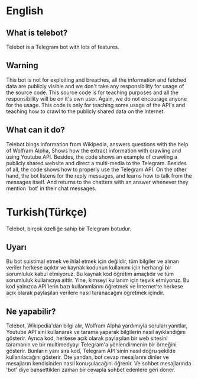 # English
## What is telebot?
Telebot is a Telegram bot with lots of features.
## Warning
This bot is not for exploiting and breaches,  all the information and fetched data are publicly visible and we don't take any responsibility for usage of the source code. This source code is for teaching purposes and all the responsibility will be on it's own user. Again, we do not encourage anyone for the usage. This code is only for teaching some usage of the API's and teaching how to crawl to the publicly shared data on the Internet.
## What can it do?
Telebot bings information from Wikipedia, answers questions with the help of Wolfram Alpha, Shows how the extract information with crawling and using Youtube API.
Besides, the code shows an example of crawling a publicly shared website and direct a multi-media to the Telegram.
Besides of all, the code shows how to properly use the Telegram API.
On the other hand, the bot listens for the reply messages, and learns how to talk from the messages itself. And returns to the chatters with an answer whenever they mention 'bot' in their chat messages.

# Turkish(Türkçe)
Telebot, birçok özelliğe sahip bir Telegram botudur.
## Uyarı
Bu bot suistimal etmek ve ihlal etmek için değildir, tüm bilgiler ve alınan veriler herkese açıktır ve kaynak kodunun kullanımı için herhangi bir sorumluluk kabul etmiyoruz. Bu kaynak kod öğretim amaçlıdır ve tüm sorumluluk kullanıcıya aittir. Yine, kimseyi kullanım için teşvik etmiyoruz. Bu kod yalnızca API'lerin bazı kullanımlarını öğretmek ve İnternet'te herkese açık olarak paylaşılan verilere nasıl taranacağını öğretmek içindir.
## Ne yapabilir?
Telebot, Wikipedia'dan bilgi alır, Wolfram Alpha yardımıyla soruları yanıtlar, Youtube API'sini kullanarak ve tarama yaparak bilgilerin nasıl ayıklandığını gösterir.
Ayrıca kod, herkese açık olarak paylaşılan bir web sitesini taramanın ve bir multimedyayı Telegram'a yönlendirmenin bir örneğini gösterir.
Bunların yanı sıra kod, Telegram API'sinin nasıl doğru şekilde kullanılacağını gösterir.
Öte yandan, bot cevap mesajlarını dinler ve mesajların kendisinden nasıl konuşulacağını öğrenir. Ve sohbet mesajlarında 'bot' diye bahsettikleri zaman bir cevapla sohbet edenlere geri döner.
